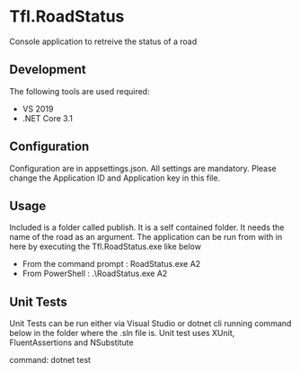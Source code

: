 # Tfl.RoadStatus
Console application to retreive the status of a road

## Development

The following tools are used required:

* VS 2019
* .NET Core 3.1

## Configuration
Configuration are in appsettings.json. All settings are mandatory.
Please change the Application ID and Application key in this file.

## Usage
Included is a folder called publish. It is a self contained folder. 
It needs the name of the road as an argument.
The application can be run from with in here by executing the Tfl.RoadStatus.exe like below

- From the command prompt : RoadStatus.exe A2
- From PowerShell : .\RoadStatus.exe A2

## Unit Tests
Unit Tests can be run either via Visual Studio or dotnet cli running command 
below in the folder where the .sln file is. Unit test uses XUnit, FluentAssertions and NSubstitute

command: dotnet test

